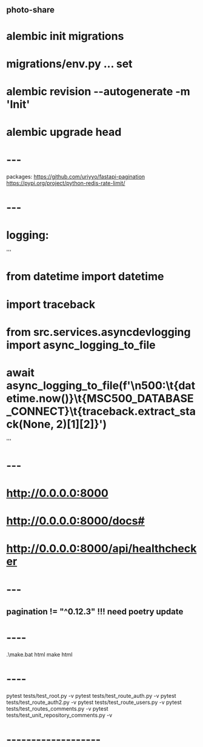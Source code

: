 ## photo-share

# alembic init migrations

# migrations/env.py ... set

# alembic revision --autogenerate -m 'Init'

# alembic upgrade head

# ---

packages: https://github.com/uriyyo/fastapi-pagination https://pypi.org/project/python-redis-rate-limit/

# ---

# logging:

'''

# from datetime import datetime

# import traceback

# from src.services.asyncdevlogging import async_logging_to_file

# await async_logging_to_file(f'\n500:\t{datetime.now()}\t{MSC500_DATABASE_CONNECT}\t{traceback.extract_stack(None, 2)[1][2]}')

'''

# ---

# http://0.0.0.0:8000

# http://0.0.0.0:8000/docs#

# http://0.0.0.0:8000/api/healthchecker

# ---

## pagination != "^0.12.3" !!! need poetry update

# ----

.\make.bat html
make html

# ----

pytest tests/test_root.py -v
pytest tests/test_route_auth.py -v
pytest tests/test_route_auth2.py -v
pytest tests/test_route_users.py -v
pytest tests/test_routes_comments.py -v
pytest tests/test_unit_repository_comments.py -v

# -------------------
